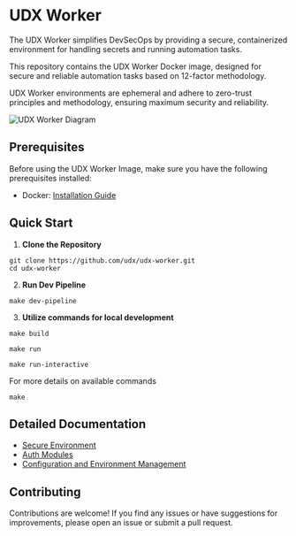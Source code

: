 # UDX Worker

The UDX Worker simplifies DevSecOps by providing a secure, containerized environment for handling secrets and running automation tasks.

This repository contains the UDX Worker Docker image, designed for secure and reliable automation tasks based on 12-factor methodology.

UDX Worker environments are ephemeral and adhere to zero-trust principles and methodology, ensuring maximum security and reliability.

![UDX Worker Diagram](https://storage.googleapis.com/stateless-udx-io/2023/07/e5a9ac2b-understanding-containerization-in-microservices-architecture.png)

## Prerequisites

Before using the UDX Worker Image, make sure you have the following prerequisites installed:

- Docker: [Installation Guide](https://docs.docker.com/get-docker/)

## Quick Start

1. **Clone the Repository**

```shell
git clone https://github.com/udx/udx-worker.git
cd udx-worker
```

2. **Run Dev Pipeline**

```shell
make dev-pipeline
```

3. **Utilize commands for local development**

```shell
make build
```

```shell
make run
```

```shell
make run-interactive
```

For more details on available commands

```shell
make
```

## Detailed Documentation

- [Secure Environment](src/configs/readme.md)
- [Auth Modules](lib/auth/readme.md)
- [Configuration and Environment Management](lib/secrets/readme.md)

## Contributing

Contributions are welcome! If you find any issues or have suggestions for improvements, please open an issue or submit a pull request.